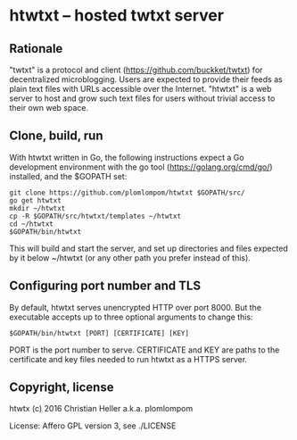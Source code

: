  htwtxt – hosted twtxt server
============================

Rationale
---------

"twtxt" is a protocol and client (<https://github.com/buckket/twtxt>) for
decentralized microblogging. Users are expected to provide their feeds as plain
text files with URLs accessible over the Internet. "htwtxt" is a web server to
host and grow such text files for users without trivial access to their own web
space.

Clone, build, run
-----------------

With htwtxt written in Go, the following instructions expect a Go development
environment with the go tool (<https://golang.org/cmd/go/>) installed, and the
$GOPATH set:

    git clone https://github.com/plomlompom/htwtxt $GOPATH/src/
    go get htwtxt
    mkdir ~/htwtxt
    cp -R $GOPATH/src/htwtxt/templates ~/htwtxt
    cd ~/htwtxt
    $GOPATH/bin/htwtxt

This will build and start the server, and set up directories and files expected
by it below ~/htwtxt (or any other path you prefer instead of this).

Configuring port number and TLS
-------------------------------

By default, htwtxt serves unencrypted HTTP over port 8000. But the executable
accepts up to three optional arguments to change this:

    $GOPATH/bin/htwtxt [PORT] [CERTIFICATE] [KEY]

PORT is the port number to serve. CERTIFICATE and KEY are paths to the
certificate and key files needed to run htwtxt as a HTTPS server.

Copyright, license
------------------

htwtx (c) 2016 Christian Heller a.k.a. plomlompom

License: Affero GPL version 3, see ./LICENSE
